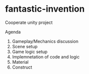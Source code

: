 # fantastic-invention
Cooperate unity project

Agenda
1. Gameplay/Mechanics discussion
2. Scene setup
3. Game logic setup
4. Implemnetation of code and logic
5. Material
6. Construct 
